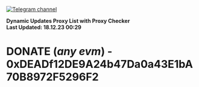 [![Telegram channel](https://img.shields.io/endpoint?url=https://runkit.io/damiankrawczyk/telegram-badge/branches/master?url=https://t.me/n4z4v0d)](https://t.me/n4z4v0d) 

**Dynamic Updates Proxy List with Proxy Checker**  
**Last Updated: 18.12.23 00:29**

# DONATE (_any evm_) - 0xDEADf12DE9A24b47Da0a43E1bA70B8972F5296F2
